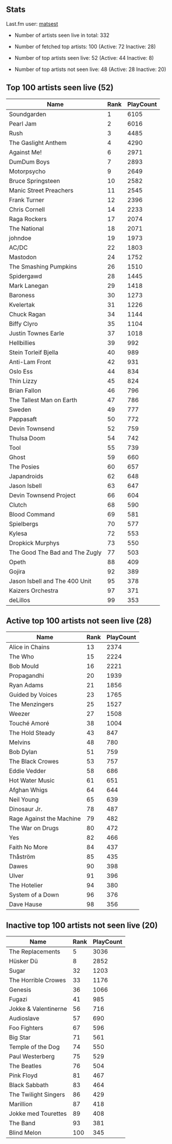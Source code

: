 ## Stats 


Last.fm user: [matsest](https://www.last.fm/user/matsest)

- Number of artists seen live in total: 332

- Number of fetched top artists: 100 (Active: 72 Inactive: 28)

- Number of top artists seen live: 52 (Active: 44 Inactive: 8)

- Number of top artists not seen live: 48 (Active: 28 Inactive: 20)

## Top 100 artists seen live (52)

Name                           | Rank | PlayCount
------------------------------ | ---- | ---------
Soundgarden                    | 1    | 6105     
Pearl Jam                      | 2    | 6016     
Rush                           | 3    | 4485     
The Gaslight Anthem            | 4    | 4290     
Against Me!                    | 6    | 2971     
DumDum Boys                    | 7    | 2893     
Motorpsycho                    | 9    | 2649     
Bruce Springsteen              | 10   | 2582     
Manic Street Preachers         | 11   | 2545     
Frank Turner                   | 12   | 2396     
Chris Cornell                  | 14   | 2233     
Raga Rockers                   | 17   | 2074     
The National                   | 18   | 2071     
johndoe                        | 19   | 1973     
AC/DC                          | 22   | 1803     
Mastodon                       | 24   | 1752     
The Smashing Pumpkins          | 26   | 1510     
Spidergawd                     | 28   | 1445     
Mark Lanegan                   | 29   | 1418     
Baroness                       | 30   | 1273     
Kvelertak                      | 31   | 1226     
Chuck Ragan                    | 34   | 1144     
Biffy Clyro                    | 35   | 1104     
Justin Townes Earle            | 37   | 1018     
Hellbillies                    | 39   | 992      
Stein Torleif Bjella           | 40   | 989      
Anti-Lam Front                 | 42   | 931      
Oslo Ess                       | 44   | 834      
Thin Lizzy                     | 45   | 824      
Brian Fallon                   | 46   | 796      
The Tallest Man on Earth       | 47   | 786      
Sweden                         | 49   | 777      
Pappasaft                      | 50   | 772      
Devin Townsend                 | 52   | 759      
Thulsa Doom                    | 54   | 742      
Tool                           | 55   | 739      
Ghost                          | 59   | 660      
The Posies                     | 60   | 657      
Japandroids                    | 62   | 648      
Jason Isbell                   | 63   | 647      
Devin Townsend Project         | 66   | 604      
Clutch                         | 68   | 590      
Blood Command                  | 69   | 581      
Spielbergs                     | 70   | 577      
Kylesa                         | 72   | 553      
Dropkick Murphys               | 73   | 550      
The Good The Bad and The Zugly | 77   | 503      
Opeth                          | 88   | 409      
Gojira                         | 92   | 389      
Jason Isbell and The 400 Unit  | 95   | 378      
Kaizers Orchestra              | 97   | 371      
deLillos                       | 99   | 353      

## Active top 100 artists not seen live (28)

Name                     | Rank | PlayCount
------------------------ | ---- | ---------
Alice in Chains          | 13   | 2374     
The Who                  | 15   | 2224     
Bob Mould                | 16   | 2221     
Propagandhi              | 20   | 1939     
Ryan Adams               | 21   | 1856     
Guided by Voices         | 23   | 1765     
The Menzingers           | 25   | 1527     
Weezer                   | 27   | 1508     
Touché Amoré             | 38   | 1004     
The Hold Steady          | 43   | 847      
Melvins                  | 48   | 780      
Bob Dylan                | 51   | 759      
The Black Crowes         | 53   | 757      
Eddie Vedder             | 58   | 686      
Hot Water Music          | 61   | 651      
Afghan Whigs             | 64   | 644      
Neil Young               | 65   | 639      
Dinosaur Jr.             | 78   | 487      
Rage Against the Machine | 79   | 482      
The War on Drugs         | 80   | 472      
Yes                      | 82   | 466      
Faith No More            | 84   | 437      
Thåström                 | 85   | 435      
Dawes                    | 90   | 398      
Ulver                    | 91   | 396      
The Hotelier             | 94   | 380      
System of a Down         | 96   | 376      
Dave Hause               | 98   | 356      

## Inactive top 100 artists not seen live (20)

Name                 | Rank | PlayCount
-------------------- | ---- | ---------
The Replacements     | 5    | 3036     
Hüsker Dü            | 8    | 2852     
Sugar                | 32   | 1203     
The Horrible Crowes  | 33   | 1176     
Genesis              | 36   | 1066     
Fugazi               | 41   | 985      
Jokke & Valentinerne | 56   | 716      
Audioslave           | 57   | 690      
Foo Fighters         | 67   | 596      
Big Star             | 71   | 561      
Temple of the Dog    | 74   | 550      
Paul Westerberg      | 75   | 529      
The Beatles          | 76   | 504      
Pink Floyd           | 81   | 467      
Black Sabbath        | 83   | 464      
The Twilight Singers | 86   | 429      
Marillion            | 87   | 418      
Jokke med Tourettes  | 89   | 408      
The Band             | 93   | 381      
Blind Melon          | 100  | 345      
